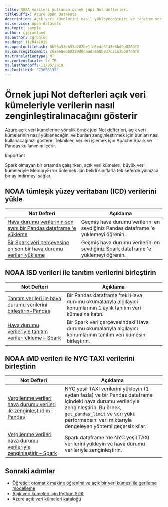 ```yaml
---
title: NOAA verileri kullanan örnek jupi Not defterleri
titleSuffix: Azure Open Datasets
description: Açık veri kümelerini nasıl yükleyeceğinizi ve tanıtım verilerini zenginleştirmek için bunları nasıl kullanacağınızı öğrenmek için Azure açık veri kümeleri için örnek jupi not defterlerini kullanın. Teknikler, verileri işlemek için Spark ve Pandas kullanımını içerir.
ms.service: open-datasets
ms.topic: sample
author: cjgronlund
ms.author: cgronlun
ms.date: 11/04/2019
ms.openlocfilehash: 8b96a35db91a282be1fb5e4c6143e6bd0a0203f2
ms.sourcegitcommit: c62a68ed80289d0daada860b837c31625b0fa0f0
ms.translationtype: MT
ms.contentlocale: tr-TR
ms.lasthandoff: 11/05/2019
ms.locfileid: "73606135"
---
```

# <a name="example-jupyter-notebooks-show-how-to-enrich-data-with-open-datasets"></a>Örnek jupi Not defterleri açık veri kümeleriyle verilerin nasıl zenginleştiralınacağını gösterir 
Azure açık veri kümelerine yönelik örnek jupi Not defterleri, açık veri kümelerinin nasıl yükleneceğini ve bunları zenginleştirmek için bunları nasıl kullanacağınızı gösterir. Teknikler, verileri işlemek için Apache Spark ve Pandas kullanımını içerir.

>[!IMPORTANT]
>Spark olmayan bir ortamda çalışırken, açık veri kümeleri, büyük veri kümeleriyle MemoryError önlemek için belirli sınıflarla tek seferde yalnızca bir ay indirmeyi sağlar.

## <a name="load-noaa-integrated-surface-database-isd-data"></a>NOAA tümleşik yüzey veritabanı (ICD) verilerini yükle 
|Not Defteri        | Açıklama                                    |
|----------------|------------------------------------------------|
|[Hava durumu verilerinin son ayını bir Pandas dataframe 'e yükleme](https://github.com/Azure/OpenDatasetsNotebooks/blob/master/tutorials/data-access/02-weather-to-pandas-dataframe.ipynb) | Geçmiş hava durumu verilerini en sevdiğiniz Pandas dataframe 'e yüklemeyi öğrenin. |
|[Bir Spark veri çerçevesine en son bir hava durumu verileri yükleme](https://github.com/Azure/OpenDatasetsNotebooks/blob/master/tutorials/data-access/01-weather-to-spark-dataframe.ipynb) | Geçmiş hava durumu verilerini en sevdiğiniz Spark dataframe 'e yüklemeyi öğrenin.  |

## <a name="join-demo-data-with-noaa-isd-data"></a>NOAA ISD verileri ile tanıtım verilerini birleştirin 
|Not Defteri        | Açıklama                                    |
|----------------|------------------------------------------------|
|[Tanıtım verileri ile hava durumu verilerini birleştirin-Pandas](https://github.com/Azure/OpenDatasetsNotebooks/blob/master/tutorials/data-join/02-weather-join-in-pandas.ipynb) | Bir Pandas dataframe 'teki Hava durumu okumalarıyla algılayıcı konumlarının 1 aylık tanıtım veri kümesine katın.  |
|[Hava durumu verileriyle tanıtım verileri ekleme – Spark](https://github.com/Azure/OpenDatasetsNotebooks/blob/master/tutorials/data-join/01-weather-join-in-spark.ipynb) | Bir Spark veri çerçevesindeki Hava durumu okumalarıyla algılayıcı konumlarının tanıtım veri kümesini birleştirin. |

## <a name="join-nyc-taxi-data-with-noaa-isd-data"></a>NOAA ıMD verileri ile NYC TAXI verilerini birleştirin 
|Not Defteri        | Açıklama                                    |
|----------------|------------------------------------------------|
|[Vergilenme verileri hava durumu verileri ile zenginleştirdim-Pandas](https://github.com/Azure/OpenDatasetsNotebooks/blob/master/tutorials/data-join/04-nyc-taxi-join-weather-in-pandas.ipynb) | NYC yeşil TAXI verilerini yükleyin (1 aydan fazla) ve bir Pandas dataframe içindeki hava durumu verileriyle zenginleştirin. Bu örnek, `get_pandas_limit` ve veri yükü performansını veri miktarıyla dengeleyen yöntemi geçersiz kılar.|
|[Vergilenme verileri hava durumu verileriyle zenginleştirir – Spark](https://github.com/Azure/OpenDatasetsNotebooks/blob/master/tutorials/data-join/03-nyc-taxi-join-weather-in-spark.ipynb) | Spark dataframe 'de NYC yeşil TAXI verilerini yükleyin ve hava durumu verileriyle zenginleştirin.  |

## <a name="next-steps"></a>Sonraki adımlar

* [Öğretici: otomatik makine öğrenimi ve açık bir veri kümesi ile gerileme modelleme](/azure/machine-learning/service/tutorial-auto-train-models?context=azure/open-datasets/context/open-datasets-context)
* [Açık veri kümeleri için Python SDK](/python/api/azureml-opendatasets/azureml.opendatasets?view=azure-ml-py)
* [Azure açık veri kümeleri kataloğu](https://azure.microsoft.com/services/open-datasets/catalog/)
